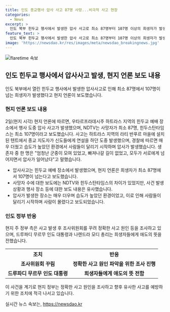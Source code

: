 ```yaml
---
title: 인도 종교행사 압사 사고 87명 사망...비극적 사고 현장
categories:
  - News
excerpt: >
  인도 북부 힌두교 행사에서 발생한 압사 사고로 최소 87명부터 107명 이상의 희생자가 발생했습니다. 사고는 힌두스탄타임스 보도에 따르면 테스트에서 종교 지도자의 연설 중에 발생했으며, 높은 습도와 더움으로 인해 사람들이 달리기 시작하면서 발생한 것으로 보고 있습니다. 현재 현지 당국은 사고 원인을 조사 중이며, 인도 대통령과 총리는 희생자들에게 애도의 뜻을 전했습니다.
feature_text: >
  인도 북부 힌두교 행사에서 발생한 압사 사고로 최소 87명부터 107명 이상의 희생자가 발생했습니다. 사고는 힌두스탄타임스 보도에 따르면 테스트에서 종교 지도자의 연설 중에 발생했으며, 높은 습도와 더움으로 인해 사람들이 달리기 시작하면서 발생한 것으로 보고 있습니다. 현재 현지 당국은 사고 원인을 조사 중이며, 인도 대통령과 총리는 희생자들에게 애도의 뜻을 전했습니다.
image: 'https://newsdao.kr/res/images/meta/newsdao_breakingnews.jpg'
---
```


<p><img src="https://newsdao.kr/res/images/meta/newsdao_breakingnews.jpg" alt="flaretime 속보" /></p>

<h2 data-ke-size="size26">인도 힌두교 행사에서 압사사고 발생, 현지 언론 보도 내용</h2>

<p data-ke-size="size16">인도 북부에서 열린 힌두교 행사에서 발생한 압사사고로 인해 최소 87명에서 107명이 넘는 희생자가 발생했다고 현지 언론이 보도했습니다.</p>

<h3>현지 언론 보도 내용</h3>

<p data-ke-size="size16">2일(현지 시각) 현지 언론에 따르면, 우타르프라데시주 하트라스 지역의 힌두교 예배 장소에서 행사 도중 압사 사고가 발생했으며, NDTV는 사망자가 최소 87명, 힌두스탄타임스는 최소 107명이라고 보도했습니다. 사고는 하트라스 지역의 라티 반푸르 마을에 설치된 텐트에서 종교 지도자가 신도들에게 연설을 하던 도중 발생했으며, 경찰에 따르면 매우 더웠고 습도가 높았던 환경에서 사람들이 달리기 시작하며 압사가 발생했습니다. 생존자 중 한 명은 "엄청난 군중이 모여 있었고, 빠져나갈 길이 없었고, 모두가 서로에게 넘어지면서 압사가 일어났다"고 말했습니다.</p>

<ul>
  <li>압사사고는 힌두교 예배 장소에서 발생했으며, 현지 언론은 희생자가 최소 87명에서 107명이 넘는다고 보도했습니다.</li>
  <li>사망자 수에 대한 보도에는 NDTV와 힌두스탄타임스의 차이가 있었지만, 사건 발생 상황과 행사 장소 등에 대한 보도 내용은 유사했습니다.</li>
  <li>압사가 발생한 장소는 매우 더우며 습도가 높았던 환경이었고, 이로 인해 사람들이 달리기 시작하며 사람이 몰렸다고 보도되었습니다.</li>
</ul>

<h3>인도 정부 반응</h3>

<p data-ke-size="size16">현지 주 정부 측은 사고 발생 후 조사위원회를 꾸려 정확한 사고 원인 등을 조사하고 있으며, 드루파디 무르무 인도 대통령과 나렌드라 모디 총리는 희생자들에게 애도의 뜻을 전했습니다.</p>

<table>
  <tr>
    <th>조치</th>
    <th>반응</th>
  </tr>
  <tr>
    <td style="text-align: center; height: 17px;"><b>조사위원회 꾸림</b></td>
    <td style="text-align: center; height: 17px;"><b>정확한 사고 원인 파악을 위한 조사 진행</b></td>
  </tr>
  <tr>
    <td style="text-align: center; height: 17px;"><b>드루파디 무르무 인도 대통령</b></td>
    <td style="text-align: center; height: 17px;"><b>희생자들에게 애도의 뜻 전함</b></td>
  </tr>
</table>

<p data-ke-size="size16">이 사건을 계기로 현지 정부는 정확한 사고 원인을 조사하고 향후 유사한 사고를 예방하기 위한 조치에 적극 나서고 있습니다.</p>
실시간 뉴스 속보는, <a href="https://newsdao.kr" rel="dofollow">https://newsdao.kr</a>


